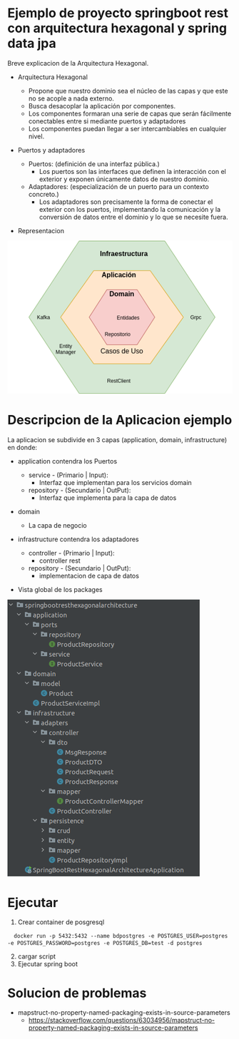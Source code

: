 # Ejemplo de proyecto springboot rest con arquitectura hexagonal y spring data jpa

Breve explicacion de la Arquitectura Hexagonal.

* Arquitectura Hexagonal
  * Propone que nuestro dominio sea el núcleo de las capas y que este no se acople a nada externo.
  * Busca desacoplar la aplicación por componentes.
  * Los componentes formaran una serie de capas que serán fácilmente conectables entre si mediante puertos y adaptadores
  * Los componentes puedan llegar a ser intercambiables en cualquier nivel.

* Puertos y adaptadores
  * Puertos: (definición de una interfaz pública.)
    * Los puertos son las interfaces que definen la interacción con el exterior y exponen únicamente datos de nuestro dominio.
  * Adaptadores: (especialización de un puerto para un contexto concreto.)
    * Los adaptadores son precisamente la forma de conectar el exterior con los puertos, implementando la comunicación y la conversión de datos entre el dominio y lo que se necesite fuera.

* Representacion

![Image text](image/Arquitectura-Hexagonal.png)


# Descripcion de la Aplicacion ejemplo
La aplicacion se subdivide en 3 capas (application, domain, infrastructure) en donde:

* application contendra los Puertos
  * service - (Primario | Input): 
    * Interfaz que implementan para los servicios domain 
  * repository - (Secundario | OutPut): 
    * Interfaz que implementa para la capa de datos

* domain
  * La capa de negocio 

* infrastructure contendra los adaptadores
  * controller - (Primario | Input): 
    * controller rest
  * repository - (Secundario | OutPut): 
    * implementacion de capa de datos

* Vista global de los packages

![Image text](image/captura-package.png)

# Ejecutar
1. Crear container de posgresql
```
  docker run -p 5432:5432 --name bdpostgres -e POSTGRES_USER=postgres -e POSTGRES_PASSWORD=postgres -e POSTGRES_DB=test -d postgres
```
2. cargar script 
3. Ejecutar spring boot


# Solucion de problemas
* mapstruct-no-property-named-packaging-exists-in-source-parameters
  * https://stackoverflow.com/questions/63034956/mapstruct-no-property-named-packaging-exists-in-source-parameters 

[//]: # (# Referencias:)
[//]: # (* https://www.baeldung.com/hexagonal-architecture-ddd-spring)
[//]: # (* https://betterprogramming.pub/hexagonal-architecture-with-spring-boot-74e93030eba3)
[//]: # (* https://medium.com/@edusalguero/arquitectura-hexagonal-59834bb44b7f)
[//]: # (* https://www.dddcommunity.org/learning-ddd/what_is_ddd/)
[//]: # (* https://refactorizando.com/ejemplo-de-arquitectura-hexagonal/)
[//]: # (* https://www.adictosaltrabajo.com/2019/07/02/capas-cebollas-y-colmenas-arquitecturas-en-el-backend/)

  
  